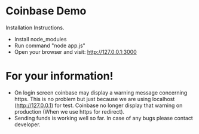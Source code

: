 # Coinbase Demo


Installation Instructions.

  - Install node_modules
  - Run command "node app.js"
  - Open your browser and visit: http://127.0.0.1:3000 

# For your information!

  - On login screen coinbase may display a warning message concerning https. This is no problem but just because we are using localhost (http://127.0.0.1) for test. Coinbase no longer display that warning on production (When we  use https for redirect).
  - Sending funds is working well so far. In case of any bugs please contact developer.



